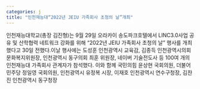 ```yaml
---
categories: j
title: "인천재능대“2022년 JEIU 가족회사 초청의 날”개최"
---
```

인천재능대학교(총장 김진형)는 9월 29일 오라카이 송도파크호텔에서 LINC3.0사업 공유 및 산학협력 네트워크 강화를 위해 “2022년 JEIU 가족회사 초청의 날” 행사를 개최했다고 30일 전했다.이날 행사에는 도성훈 인천광역시 교육감, 김종득 인천광역시의회 문화복지위원장, 인천광역시 동구의회 최훈 위원장, 네이버 기술전도사 등 100여 개의 인천재능대 가족회사 관계자가 참석했다. 이와 함께 국민의힘 윤상현 국회의원, 더불어민주당 정일영 국회의원, 인천광역시 유정복 시장, 이재호 인천광역시 연수구청장, 김찬진 인천광역시 동구청장